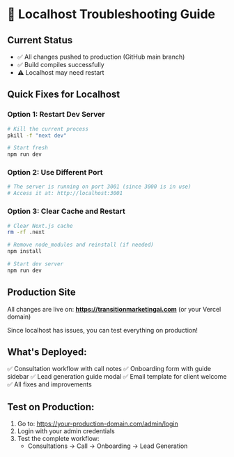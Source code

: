 # 🔧 Localhost Troubleshooting Guide

## Current Status
- ✅ All changes pushed to production (GitHub main branch)
- ✅ Build compiles successfully
- ⚠️ Localhost may need restart

## Quick Fixes for Localhost

### Option 1: Restart Dev Server
```bash
# Kill the current process
pkill -f "next dev"

# Start fresh
npm run dev
```

### Option 2: Use Different Port
```bash
# The server is running on port 3001 (since 3000 is in use)
# Access it at: http://localhost:3001
```

### Option 3: Clear Cache and Restart
```bash
# Clear Next.js cache
rm -rf .next

# Remove node_modules and reinstall (if needed)
npm install

# Start dev server
npm run dev
```

## Production Site
All changes are live on: **https://transitionmarketingai.com** (or your Vercel domain)

Since localhost has issues, you can test everything on production!

## What's Deployed:
✅ Consultation workflow with call notes
✅ Onboarding form with guide sidebar
✅ Lead generation guide modal
✅ Email template for client welcome
✅ All fixes and improvements

## Test on Production:
1. Go to: https://your-production-domain.com/admin/login
2. Login with your admin credentials
3. Test the complete workflow:
   - Consultations → Call → Onboarding → Lead Generation

